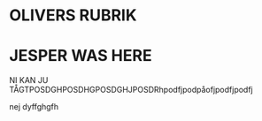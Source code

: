 OLIVERS RUBRIK
========================
JESPER WAS HERE
=================
NI KAN JU TÅGTPOSDGHPOSDHGPOSDGHJPOSDRhpodfjpodpåofjpodfjpodfj

nej
dyffghgfh